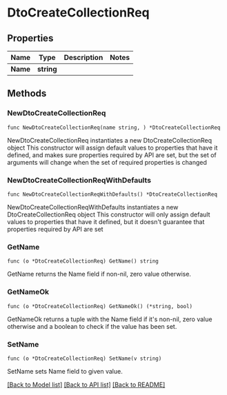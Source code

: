 # DtoCreateCollectionReq

## Properties

Name | Type | Description | Notes
------------ | ------------- | ------------- | -------------
**Name** | **string** |  | 

## Methods

### NewDtoCreateCollectionReq

`func NewDtoCreateCollectionReq(name string, ) *DtoCreateCollectionReq`

NewDtoCreateCollectionReq instantiates a new DtoCreateCollectionReq object
This constructor will assign default values to properties that have it defined,
and makes sure properties required by API are set, but the set of arguments
will change when the set of required properties is changed

### NewDtoCreateCollectionReqWithDefaults

`func NewDtoCreateCollectionReqWithDefaults() *DtoCreateCollectionReq`

NewDtoCreateCollectionReqWithDefaults instantiates a new DtoCreateCollectionReq object
This constructor will only assign default values to properties that have it defined,
but it doesn't guarantee that properties required by API are set

### GetName

`func (o *DtoCreateCollectionReq) GetName() string`

GetName returns the Name field if non-nil, zero value otherwise.

### GetNameOk

`func (o *DtoCreateCollectionReq) GetNameOk() (*string, bool)`

GetNameOk returns a tuple with the Name field if it's non-nil, zero value otherwise
and a boolean to check if the value has been set.

### SetName

`func (o *DtoCreateCollectionReq) SetName(v string)`

SetName sets Name field to given value.



[[Back to Model list]](../README.md#documentation-for-models) [[Back to API list]](../README.md#documentation-for-api-endpoints) [[Back to README]](../README.md)



